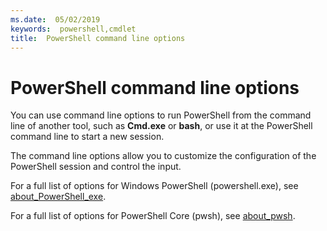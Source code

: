 ```yaml
---
ms.date:  05/02/2019
keywords:  powershell,cmdlet
title:  PowerShell command line options
---
```

# PowerShell command line options

You can use command line options to run PowerShell from the command line of another tool, such as
**Cmd.exe** or **bash**, or use it at the PowerShell command line to start a new session.

The command line options allow you to customize the configuration of the PowerShell session and control the input.

For a full list of options for Windows PowerShell (powershell.exe), see [about_PowerShell_exe](/powershell/module/Microsoft.PowerShell.Core/About/about_PowerShell_exe?view=powershell-5.1).

For a full list of options for PowerShell Core (pwsh), see [about_pwsh](/powershell/module/Microsoft.PowerShell.Core/About/about_pwsh).
